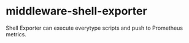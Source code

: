 # middleware-shell-exporter
Shell Exporter can execute everytype scripts and push to Prometheus metrics.
